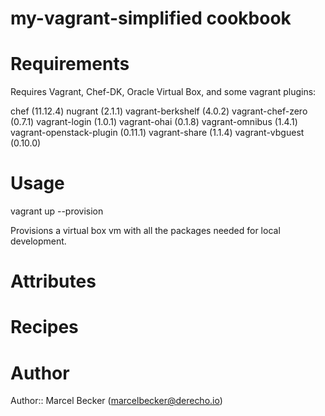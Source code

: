 # my-vagrant-simplified cookbook

# Requirements

Requires Vagrant, Chef-DK, Oracle Virtual Box, and some vagrant plugins:

chef (11.12.4)
nugrant (2.1.1)
vagrant-berkshelf (4.0.2)
vagrant-chef-zero (0.7.1)
vagrant-login (1.0.1)
vagrant-ohai (0.1.8)
vagrant-omnibus (1.4.1)
vagrant-openstack-plugin (0.11.1)
vagrant-share (1.1.4)
vagrant-vbguest (0.10.0)

# Usage
vagrant up --provision

Provisions a virtual box vm with all the packages needed for local development.

# Attributes

# Recipes

# Author

Author:: Marcel Becker (<marcelbecker@derecho.io>)
